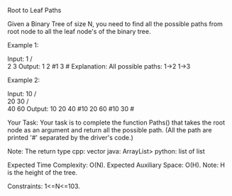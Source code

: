 Root to Leaf Paths

Given a Binary Tree of size N, you need to find all the possible paths from root node to all the leaf node's of the binary tree.

Example 1:

Input:
       1
    /     \
   2       3
Output: 1 2 #1 3 #
Explanation: 
All possible paths:
1->2
1->3

Example 2:

Input:
         10
       /    \
      20    30
     /  \
    40   60
Output: 10 20 40 #10 20 60 #10 30 #

Your Task:
Your task is to complete the function Paths() that takes the root node as an argument and return all the possible path. (All the path are printed '#' separated by the driver's code.)

Note: The return type
cpp: vector
java: ArrayList>
python: list of list

Expected Time Complexity: O(N).
Expected Auxiliary Space: O(H).
Note: H is the height of the tree.

Constraints:
1<=N<=103.

